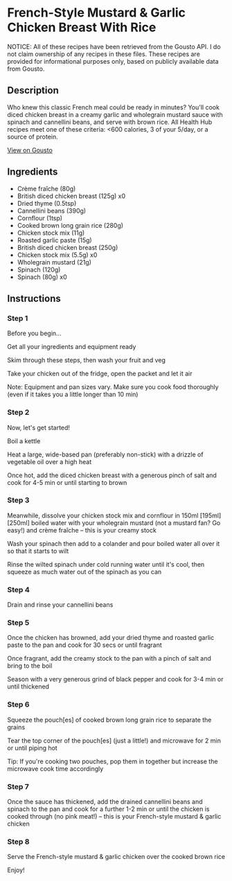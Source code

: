 # French-Style Mustard & Garlic Chicken Breast With Rice

NOTICE: All of these recipes have been retrieved from the Gousto API. I do not claim ownership of any recipes in these files. These recipes are provided for informational purposes only, based on publicly available data from Gousto.

## Description

Who knew this classic French meal could be ready in minutes? You'll cook diced chicken breast in a creamy garlic and wholegrain mustard sauce with spinach and cannellini beans, and serve with brown rice. All Health Hub recipes meet one of these criteria: <600 calories, 3 of your 5/day, or a source of protein.

[View on Gousto](https://www.gousto.co.uk/recipes/cookbook/french-style-mustard-garlic-chicken-breast-with-rice)

## Ingredients

- Crème fraîche (80g)
- British diced chicken breast (125g) x0
- Dried thyme (0.5tsp)
- Cannellini beans (390g)
- Cornflour (1tsp)
- Cooked brown long grain rice (280g)
- Chicken stock mix (11g)
- Roasted garlic paste (15g)
- British diced chicken breast (250g)
- Chicken stock mix (5.5g) x0
- Wholegrain mustard (21g)
- Spinach (120g)
- Spinach (80g) x0

## Instructions


### Step 1

Before you begin...

Get all your ingredients and equipment ready

Skim through these steps, then wash your fruit and veg

Take your chicken out of the fridge, open the packet and let it air

Note: Equipment and pan sizes vary. Make sure you cook food thoroughly (even if it takes you a little longer than 10 min)


### Step 2

Now, let's get started!

Boil a kettle

Heat a large, wide-based pan (preferably non-stick) with a drizzle of vegetable oil over a high heat

Once hot, add the diced chicken breast with a generous pinch of salt and cook for 4-5 min or until starting to brown


### Step 3

Meanwhile, dissolve your chicken stock mix and cornflour in 150ml <span class="text-purple">[195ml]</span> <span class="text-danger">[250ml]</span> boiled water with your wholegrain mustard (not a mustard fan? Go easy!) and crème fraîche – this is your creamy stock

Wash your spinach then add to a colander and pour boiled water all over it so that it starts to wilt

Rinse the wilted spinach under cold running water until it's cool, then squeeze as much water out of the spinach as you can


### Step 4

Drain and rinse your cannellini beans


### Step 5

Once the chicken has browned, add your dried thyme and roasted garlic paste to the pan and cook for 30 secs or until fragrant

Once fragrant, add the creamy stock to the pan with a pinch of salt and bring to the boil

Season with a very generous grind of black pepper and cook for 3-4 min or until thickened


### Step 6

Squeeze the pouch[es]<span class="text-danger"> </span>of cooked brown long grain rice to separate the grains

Tear the top corner of the pouch[es]<span class="text-danger"> </span>(just a little!) and microwave for 2 min or until piping hot

Tip: If you're cooking two pouches, pop them in together but increase the microwave cook time accordingly


### Step 7

Once the sauce has thickened, add the drained cannellini beans and spinach to the pan and cook for a further 1-2 min or until the chicken is cooked through (no pink meat!) – this is your French-style mustard & garlic chicken

### Step 8

Serve the French-style mustard & garlic chicken over the cooked brown rice

Enjoy!

